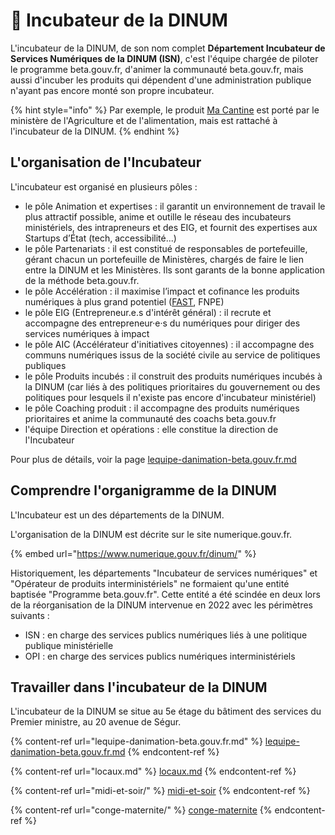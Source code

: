 # 🗻 Incubateur de la DINUM

L'incubateur de la DINUM, de son nom complet **Département Incubateur de Services Numériques de la DINUM (ISN)**, c'est l'équipe chargée de piloter le programme beta.gouv.fr, d'animer la communauté beta.gouv.fr, mais aussi d'incuber les produits qui dépendent d'une administration publique n'ayant pas encore monté son propre incubateur.

{% hint style="info" %}
Par exemple, le produit [Ma Cantine](https://beta.gouv.fr/startups/ma-cantine-egalim.html) est porté par le ministère de l'Agriculture et de l'alimentation, mais est rattaché à l'incubateur de la DINUM.
{% endhint %}

## L'organisation de l'Incubateur

L'incubateur est organisé en plusieurs pôles :&#x20;

* le pôle Animation et expertises : il garantit un environnement de travail le plus attractif possible, anime et outille le réseau des incubateurs ministériels, des intrapreneurs et des EIG, et fournit des expertises aux Startups d’État (tech, accessibilité...)
* le pôle Partenariats : il est constitué de responsables de portefeuille, gérant chacun un portefeuille de Ministères, chargés de faire le lien entre la DINUM et les Ministères. Ils sont garants de la bonne application de la méthode beta.gouv.fr.
* le pôle Accélération : il maximise l’impact et cofinance les produits numériques à plus grand potentiel ([FAST](../../gerer-sa-startup-detat-ou-de-territoires-au-quotidien/la-vie-dune-se/acceleration/fonds-dacceleration-des-startups-detat.md), FNPE)
* le pôle EIG (Entrepreneur.e.s d'intérêt général) : il recrute et accompagne des entrepreneur·e·s  du numériques pour diriger des services numériques à impact
* le pôle AIC (Accélérateur d'initiatives citoyennes) : il accompagne des communs numériques issus de la société civile au service de politiques publiques
* le pôle Produits incubés : il construit des produits numériques incubés à la DINUM (car liés à des politiques prioritaires du gouvernement ou des politiques pour lesquels il n'existe pas encore d'incubateur ministériel)
* le pôle Coaching produit : il accompagne des produits numériques prioritaires et anime la communauté des coachs beta.gouv.fr
* l'équipe Direction et opérations : elle constitue la direction de l'Incubateur

Pour plus de détails, voir la page [lequipe-danimation-beta.gouv.fr.md](lequipe-danimation-beta.gouv.fr.md "mention")

## Comprendre l'organigramme de la DINUM

L'Incubateur est un des départements de la DINUM.

L'organisation de la DINUM est décrite sur le site numerique.gouv.fr.

{% embed url="https://www.numerique.gouv.fr/dinum/" %}

Historiquement, les départements "Incubateur de services numériques" et "Opérateur de produits interministériels" ne formaient qu'une entité baptisée "Programme beta.gouv.fr". Cette entité a été scindée en deux lors de la réorganisation de la DINUM intervenue en 2022 avec les périmètres suivants :&#x20;

* ISN : en charge des services publics numériques liés à une politique publique ministérielle
* OPI : en charge des services publics numériques interministériels

## Travailler dans l'incubateur de la DINUM

L'incubateur de la DINUM se situe au 5e étage du bâtiment des services du Premier ministre, au 20 avenue de Ségur.

{% content-ref url="lequipe-danimation-beta.gouv.fr.md" %}
[lequipe-danimation-beta.gouv.fr.md](lequipe-danimation-beta.gouv.fr.md)
{% endcontent-ref %}

{% content-ref url="locaux.md" %}
[locaux.md](locaux.md)
{% endcontent-ref %}

{% content-ref url="midi-et-soir/" %}
[midi-et-soir](midi-et-soir/)
{% endcontent-ref %}

{% content-ref url="conge-maternite/" %}
[conge-maternite](conge-maternite/)
{% endcontent-ref %}

